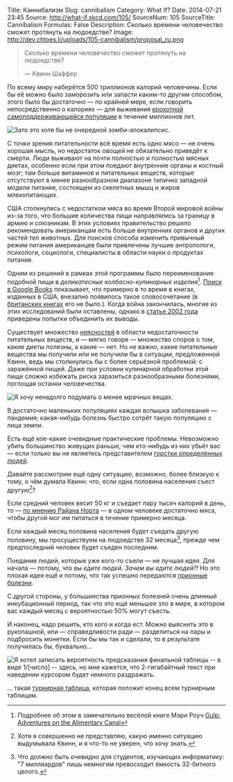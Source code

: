 Title: Каннибализм
Slug: cannibalism
Category: What If?
Date: 2014-07-21 23:45
Source: http://what-if.xkcd.com/105/
SourceNum: 105
SourceTitle: Cannibalism
Formulas: False
Description:  Сколько времени человечество сможет протянуть на людоедстве?
Image: http://dev.chtoes.li/uploads/105-cannibalism/proposal_ru.png

> Сколько времени человечество сможет протянуть на людоедстве?
>
> — Квинн Шаффер

По всему миру наберётся 500 триллионов калорий человечины. Если бы её можно было заморозить или запасти каким-то другим способом, этого было бы достаточно — по крайней мере, если говорить непосредственно о калориях — для выживания [крохотной самоподдерживающейся популяции](http://www.newscientist.com/article/dn1936-magic-number-for-space-pioneers-calculated.html#.U8a1mo2gFSE) в течение миллионов лет.

![](/uploads/105-cannibalism/proposal_ru.png "Зато это хотя бы не очередной зомби-апокалипсис.")

С точки зрения питательности всё время есть одно мясо — не очень хорошая мысль, но недостаток овощей не обязательно приведёт к смерти. Люди выживают на почти полностью и полностью мясных диетах, особенно если при этом поедают внутренние органы и костный мозг; там больше витаминов и питательных веществ, которые отсутствуют в менее разнообразном диапазоне типично западной модели питания, состоящем из скелетных мышц и жиров млекопитающих.

США столкнулись с недостатком мяса во время Второй мировой войны из-за того, что большие количества пищи направлялись за границу в армию и союзникам. В этих условиях правительство решило рекомендовать американцам есть больше внутренних органов и других частей тел животных. Для поисков способа изменить привычный режим питания американцев были привлечены лучшие антропологи, психологи, социологи, специалисты в области науки о продуктах питания.

Одним из решений в рамках этой программы было переименование подобной пищи в _деликатесные колбасно-кулинарные изделия_[^1]. [Поиск в Google Books](https://books.google.com/ngrams/graph?content=variety+meats&year_start=1800&year_end=2008&corpus=17&smoothing=3) показывает, что примерно в то время в книгах, изданных в США, внезапно появилось такое словосочетание (в [британских книгах](https://books.google.com/ngrams/graph?content=variety+meats&year_start=1800&year_end=2008&corpus=18&smoothing=3) его не было.). Когда война закончилась, многие из этих исследований были оставлены, однако в [статье 2002 года](https://books.google.com/ngrams/graph?content=variety+meats&year_start=1800&year_end=2008&corpus=15&smoothing=3) приведены попытки объединить их выводы.

[^1]: Подробнее об этом в замечательно весёлой книге Мэри Роуч [Gulp: Adventures on the Alimentary Canal](http://www.amazon.com/Gulp-Adventures-Alimentary-Mary-Roach/dp/0393081575)

Существует множество [неясностей](http://www.nature.com/news/nutrition-vitamins-on-trial-1.15459) в области недостаточности питательных веществ, и — мягко говоря — множество споров о том, какие диеты полезны, а какие — нет. Но не важно, какие питательные вещества мы получили или не получили бы в ситуации, предложенной Квинн, ведь мы столкнулись бы с более серьёзной проблемой: с заражённой пищей. Даже при условии кулинарной обработки этой пищи сложно избежать риска заразиться разнообразными болезнями, поглощая останки человечества.

![](/uploads/105-cannibalism/squirrel_ru.png "Я хочу ненадолго подумать о менее мрачных вещах.")

В достаточно маленьких популяциях каждая вспышка заболевания — пандемия; какая-нибудь болезнь быстро сотрёт такую популяцию с лица земли.

Есть ещё кое-какие очевидные практические проблемы. Невозможно убить большинство живущих раньше, чем кто-нибудь из них убьёт вас — если только вы не являетесь представителем [горстки определённых людей](https://ru.wikipedia.org/wiki/Ядерный_чемоданчик).

Давайте рассмотрим ещё одну ситуацию, возможно, более близкую к тому, о чём думала Квинн: что, если одна половина населения съест другую[^2]?

[^2]: Хотя я совершенно не представляю, какую именно ситуацию выдумывала Квинн, и я что-то не уверен, что хочу знать.

Если средний человек весит 50 кг и съедает пару тысяч калорий в день, то — [по мнению Райана Норта](http://www.topatoco.com/merchant.mvc?Screen=PROD&Store_Code=TO&Product_Code=QW-PERSON&Category_Code=QW) — в одном человеке достаточно мяса, чтобы другой мог им питаться в течение примерно месяца.

Если каждый месяц половина населения будет съедать другую половину, мы просуществуем на людоедстве 32 месяца[^3], прежде чем предпоследний человек будет съеден последним.

[^3]: Что должно быть очевидно для студентов, изучающих информатику: "7 миллиардов" лишь немногим превосходит ёмкость 32-битного целого.

Поедание людей, которые уже кого-то съели — не лучшая идея. Для начала — потому, что вы _едите людей. Зачем вы едите людей?!_ Но это плохая идея ещё и потому, что так успешно передаются [прионные болезни](http://www.cdc.gov/ncidod/dvrd/prions/).

С другой стороны, у большинства прионных болезней очень длинный инкубационный период, так что это ещё меньшее зло в мире, в котором вас каждый месяц с вероятностью 50% могут съесть.

И наконец, надо решить, кто кого и когда ест. Можно выяснить это в рукопашной, или — справедливости ради — разделиться на пары и подбросить монетки. Если бы мы так и сделали, то в результате получилась бы, буквально...

![](/uploads/105-cannibalism/bracket_ru.png "Я хотел записать вероятность предсказания финальной таблицы -- в виде 1/[число] -- здесь, но мне кажется, что 2-гигабайтный текст при наведении курсором будет немного раздражать.")

… такая [турнирная таблица](https://en.wikipedia.org/wiki/Bracket_(tournament)), которая положит конец всем турнирным таблицам.